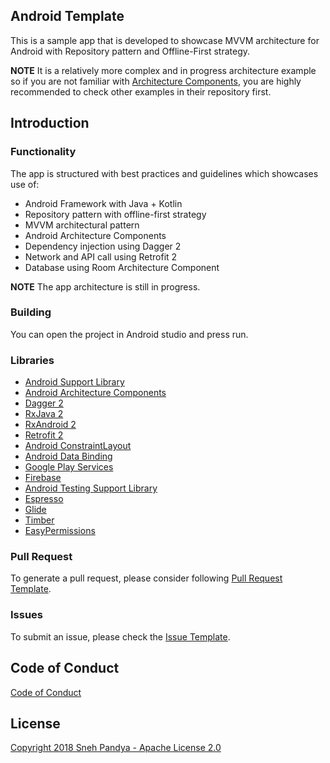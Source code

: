 Android Template
---
This is a sample app that is developed to showcase MVVM architecture for Android with
Repository pattern and Offline-First strategy.

**NOTE** It is a relatively more complex and in progress architecture example so if you are not familiar
with [Architecture Components](https://developer.android.com/arch), you are highly recommended to check other examples
in their repository first.

Introduction
---
### Functionality
The app is structured with best practices and guidelines which showcases use of:
* Android Framework with Java + Kotlin
* Repository pattern with offline-first strategy
* MVVM architectural pattern
* Android Architecture Components
* Dependency injection using Dagger 2
* Network and API call using Retrofit 2
* Database using Room Architecture Component

**NOTE** The app architecture is still in progress.

### Building
You can open the project in Android studio and press run.

### Libraries
* [Android Support Library](https://developer.android.com/topic/libraries/support-library/index.html)
* [Android Architecture Components](https://developer.android.com/arch)
* [Dagger 2](https://google.github.io/dagger)
* [RxJava 2](https://github.com/ReactiveX/RxJava)
* [RxAndroid 2](https://github.com/ReactiveX/RxAndroid)
* [Retrofit 2](http://square.github.io/retrofit)
* [Android ConstraintLayout](https://developer.android.com/training/constraint-layout/index.html)
* [Android Data Binding](https://developer.android.com/topic/libraries/data-binding/index.html)
* [Google Play Services](https://developers.google.com/android/guides/setup)
* [Firebase](https://firebase.google.com/docs/)
* [Android Testing Support Library](https://developer.android.com/topic/libraries/testing-support-library/index.html)
* [Espresso](https://google.github.io/android-testing-support-library/docs/espresso/)
* [Glide](https://github.com/bumptech/glide)
* [Timber](https://github.com/JakeWharton/timber)
* [EasyPermissions](https://github.com/googlesamples/easypermissions)

<!-- Contributing
---
You are most welcome to contribute to this project!

Please have a look at pull request template provided below, before contributing and proposing a change.

[Contributing guidelines]() -->

### Pull Request
To generate a pull request, please consider following [Pull Request Template](https://github.com/SnehPandya18/AndroidTemplate/blob/master/PULL_REQUEST_TEMPLATE.md).

### Issues
To submit an issue, please check the [Issue Template](https://github.com/SnehPandya18/AndroidTemplate/blob/master/ISSUE_TEMPLATE.md).

Code of Conduct
---
[Code of Conduct](https://github.com/SnehPandya18/AndroidTemplate/blob/master/CODE_OF_CONDUCT.md)

License
---
[Copyright 2018 Sneh Pandya - Apache License 2.0](https://github.com/SnehPandya18/AndroidTemplate/blob/master/LICENSE.md)
